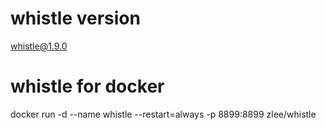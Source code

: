 # whistle version
whistle@1.9.0
# whistle for docker
docker run -d --name whistle --restart=always -p 8899:8899 zlee/whistle
